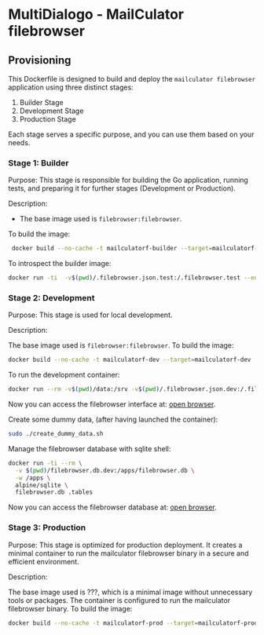 
# MultiDialogo - MailCulator filebrowser

## Provisioning

This Dockerfile is designed to build and deploy the `mailculator filebrowser` application using three distinct stages:
1. Builder Stage
2. Development Stage
3. Production Stage

Each stage serves a specific purpose, and you can use them based on your needs.

### Stage 1: Builder

Purpose:
This stage is responsible for building the Go application, running tests, and preparing it for further stages (Development or Production).

Description:
- The base image used is `filebrowser:filebrowser`.

To build the image:
```bash
 docker build --no-cache -t mailculatorf-builder --target=mailculatorf-builder .
 ```

To introspect the builder image:

```bash
docker run -ti  -v$(pwd)/.filebrowser.json.test:/.filebrowser.test --entrypoint /bin/sh mailculatorf-builder
```

### Stage 2: Development

Purpose: This stage is used for local development.

Description:

The base image used is `filebrowser:filebrowser`.
To build the image:
```bash
docker build --no-cache -t mailculatorf-dev --target=mailculatorf-dev .
```

To run the development container:
```bash
docker run --rm -v$(pwd)/data:/srv -v$(pwd)/.filebrowser.json.dev:/.filebrowser.json -v$(pwd)/filebrowser.db.dev:/filebrowser.db -p 8080:80 mailculatorf-dev
```
Now you can access the filebrowser interface at: [open browser](http://localhost:8080).

Create some dummy data, (after having launched the container):
```bash
sudo ./create_dummy_data.sh
```
Manage the filebrowser database with sqlite shell:
```bash
docker run -ti --rm \
  -v $(pwd)/filebrowser.db.dev:/apps/filebrowser.db \
  -w /apps \
  alpine/sqlite \
  filebrowser.db .tables
```
Now you can access the filebrowser database at: [open browser](http://localhost:8081).

### Stage 3: Production

Purpose: This stage is optimized for production deployment. It creates a minimal container to run the mailculator filebrowser binary in a secure and efficient environment.

Description:

The base image used is ???, which is a minimal image without unnecessary tools or packages.
The container is configured to run the mailculator filebrowser binary.
To build the image:
```bash
docker build --no-cache -t mailculatorf-prod --target=mailculatorf-prod .
```
